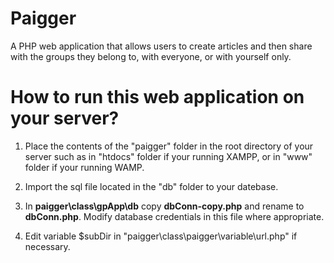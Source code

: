 # Paigger

A PHP web application that allows users to create articles and then share with the groups they belong to, with everyone, or with yourself only.


# How to run this web application on your server?
1. Place the contents of the "paigger" folder in the root directory of your server such as in "htdocs" folder if your running XAMPP, or in "www" folder if your running WAMP.

2. Import the sql file located in the "db" folder to your datebase.

3. In **paigger\class\gpApp\db** copy **dbConn-copy.php** and rename to **dbConn.php**. Modify database credentials in this file where appropriate.

4. Edit variable $subDir in "paigger\class\paigger\variable\url.php" if necessary.
